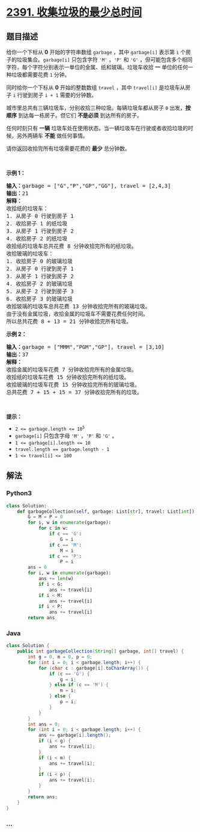 # [2391. 收集垃圾的最少总时间](https://leetcode-cn.com/problems/minimum-amount-of-time-to-collect-garbage)

## 题目描述

<!-- 这里写题目描述 -->

<p>给你一个下标从 <strong>0</strong>&nbsp;开始的字符串数组&nbsp;<code>garbage</code>&nbsp;，其中&nbsp;<code>garbage[i]</code>&nbsp;表示第 <code>i</code>&nbsp;个房子的垃圾集合。<code>garbage[i]</code>&nbsp;只包含字符&nbsp;<code>'M'</code>&nbsp;，<code>'P'</code> 和&nbsp;<code>'G'</code>&nbsp;，但可能包含多个相同字符，每个字符分别表示一单位的金属、纸和玻璃。垃圾车收拾 <strong>一</strong>&nbsp;单位的任何一种垃圾都需要花费&nbsp;<code>1</code>&nbsp;分钟。</p>

<p>同时给你一个下标从 <strong>0</strong>&nbsp;开始的整数数组&nbsp;<code>travel</code>&nbsp;，其中&nbsp;<code>travel[i]</code>&nbsp;是垃圾车从房子 <code>i</code>&nbsp;行驶到房子 <code>i + 1</code>&nbsp;需要的分钟数。</p>

<p>城市里总共有三辆垃圾车，分别收拾三种垃圾。每辆垃圾车都从房子 <code>0</code>&nbsp;出发，<strong>按顺序</strong>&nbsp;到达每一栋房子。但它们 <strong>不是必须</strong>&nbsp;到达所有的房子。</p>

<p>任何时刻只有 <strong>一辆</strong>&nbsp;垃圾车处在使用状态。当一辆垃圾车在行驶或者收拾垃圾的时候，另外两辆车 <strong>不能</strong>&nbsp;做任何事情。</p>

<p>请你返回收拾完所有垃圾需要花费的 <strong>最少</strong>&nbsp;总分钟数。</p>

<p>&nbsp;</p>

<p><strong>示例 1：</strong></p>

<pre><b>输入：</b>garbage = ["G","P","GP","GG"], travel = [2,4,3]
<b>输出：</b>21
<strong>解释：</strong>
收拾纸的垃圾车：
1. 从房子 0 行驶到房子 1
2. 收拾房子 1 的纸垃圾
3. 从房子 1 行驶到房子 2
4. 收拾房子 2 的纸垃圾
收拾纸的垃圾车总共花费 8 分钟收拾完所有的纸垃圾。
收拾玻璃的垃圾车：
1. 收拾房子 0 的玻璃垃圾
2. 从房子 0 行驶到房子 1
3. 从房子 1 行驶到房子 2
4. 收拾房子 2 的玻璃垃圾
5. 从房子 2 行驶到房子 3
6. 收拾房子 3 的玻璃垃圾
收拾玻璃的垃圾车总共花费 13 分钟收拾完所有的玻璃垃圾。
由于没有金属垃圾，收拾金属的垃圾车不需要花费任何时间。
所以总共花费 8 + 13 = 21 分钟收拾完所有垃圾。
</pre>

<p><strong>示例 2：</strong></p>

<pre><b>输入：</b>garbage = ["MMM","PGM","GP"], travel = [3,10]
<b>输出：</b>37
<strong>解释：</strong>
收拾金属的垃圾车花费 7 分钟收拾完所有的金属垃圾。
收拾纸的垃圾车花费 15 分钟收拾完所有的纸垃圾。
收拾玻璃的垃圾车花费 15 分钟收拾完所有的玻璃垃圾。
总共花费 7 + 15 + 15 = 37 分钟收拾完所有的垃圾。
</pre>

<p>&nbsp;</p>

<p><strong>提示：</strong></p>

<ul>
	<li><code>2 &lt;= garbage.length &lt;= 10<sup>5</sup></code></li>
	<li><code>garbage[i]</code> 只包含字母&nbsp;<code>'M'</code>&nbsp;，<code>'P'</code>&nbsp;和&nbsp;<code>'G'</code>&nbsp;。</li>
	<li><code>1 &lt;= garbage[i].length &lt;= 10</code></li>
	<li><code>travel.length == garbage.length - 1</code></li>
	<li><code>1 &lt;= travel[i] &lt;= 100</code></li>
</ul>


## 解法

<!-- 这里可写通用的实现逻辑 -->

<!-- tabs:start -->

### **Python3**

<!-- 这里可写当前语言的特殊实现逻辑 -->

```python
class Solution:
    def garbageCollection(self, garbage: List[str], travel: List[int]) -> int:
        G = M = P = 0
        for i, w in enumerate(garbage):
            for c in w:
                if c == 'G':
                    G = i
                if c == 'M':
                    M = i
                if c == 'P':
                    P = i
        ans = 0
        for i, w in enumerate(garbage):
            ans += len(w)
            if i < G:
                ans += travel[i]
            if i < M:
                ans += travel[i]
            if i < P:
                ans += travel[i]
        return ans
```

### **Java**

<!-- 这里可写当前语言的特殊实现逻辑 -->

```java
class Solution {
    public int garbageCollection(String[] garbage, int[] travel) {
        int g = 0, m = 0, p = 0;
        for (int i = 0; i < garbage.length; i++) {
            for (char c : garbage[i].toCharArray()) {
                if (c == 'G') {
                    g = i;
                } else if (c == 'M') {
                    m = i;
                } else {
                    p = i;
                }
            }
        }
        int ans = 0;
        for (int i = 0; i < garbage.length; i++) {
            ans += garbage[i].length();
            if (i < g) {
                ans += travel[i];
            }
            if (i < m) {
                ans += travel[i];
            }
            if (i < p) {
                ans += travel[i];
            }
        }
        return ans;
    }
}
```

### **...**

```

```

<!-- tabs:end -->
